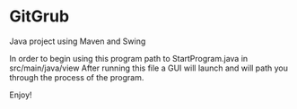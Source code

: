 # GitGrub
Java project using Maven and Swing

In order to begin using this program path to StartProgram.java in src/main/java/view
After running this file a GUI will launch and will path you through the process of the program.

Enjoy!
